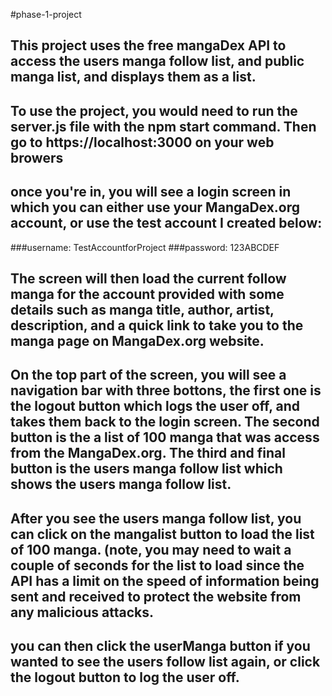 #phase-1-project

## This project uses the free mangaDex API to access the users manga follow list, and public manga list, and displays them as a list.

## To use the project, you would need to run the server.js file with the npm start command. Then go to https://localhost:3000 on your web browers

## once you're in, you will see a login screen in which you can either use your MangaDex.org account, or use the test account I created below:

###username: TestAccountforProject
###password: 123ABCDEF

## The screen will then load the current follow manga for the account provided with some details such as manga title, author, artist, description, and a quick link to take you to the manga page on MangaDex.org website.

## On the top part of the screen, you will see a navigation bar with three bottons, the first one is the logout button which logs the user off, and takes them back to the login screen. The second button is the a list of 100 manga that was access from the MangaDex.org. The third and final button is the users manga follow list which shows the users manga follow list.

## After you see the users manga follow list, you can click on the mangalist button to load the list of 100 manga. (note, you may need to wait a couple of seconds for the list to load since the API has a limit on the speed of information being sent and received to protect the website from any malicious attacks.

## you can then click the userManga button if you wanted to see the users follow list again, or click the logout button to log the user off.
